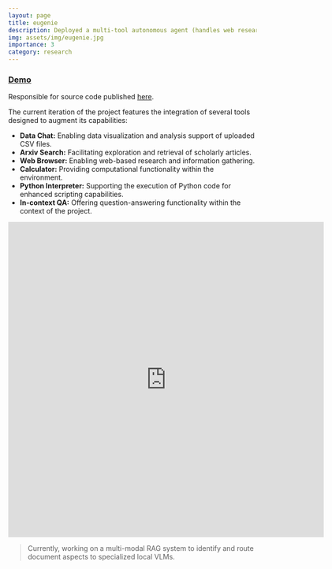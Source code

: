 ```yaml
---
layout: page
title: eugenie
description: Deployed a multi-tool autonomous agent (handles web research, data engineering, coding problems) 🧞
img: assets/img/eugenie.jpg
importance: 3
category: research
---
```



### [Demo](https://eugenio-a3n.streamlit.app/)

Responsible for source code published [here](https://github.com/e-lab/Forestry_Student/).

The current iteration of the project features the integration of several tools designed to augment its capabilities:
- **Data Chat:** Enabling data visualization and analysis support of uploaded CSV files. 
- **Arxiv Search:** Facilitating exploration and retrieval of scholarly articles.
- **Web Browser:** Enabling web-based research and information gathering.
- **Calculator:** Providing computational functionality within the environment.
- **Python Interpreter:** Supporting the execution of Python code for enhanced scripting capabilities.
- **In-context QA:** Offering question-answering functionality within the context of the project.

<iframe  width="640" height="640"  src="https://www.youtube.com/embed/-d7hI4Q0vXw?si=Qjipc3Q4010uJMsh" title="Demo" frameborder="0" allow="accelerometer; autoplay; clipboard-write; encrypted-media; gyroscope; picture-in-picture; web-share" referrerpolicy="strict-origin-when-cross-origin" allowfullscreen></iframe>
 
> Currently, working on a multi-modal RAG system to identify and route document aspects to specialized local VLMs.